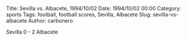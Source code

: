 Title: Sevilla vs. Albacete, 1994/10/02
Date: 1994/10/02 00:00
Category: sports
Tags: football, football scores, Sevilla, Albacete
Slug: sevilla-vs-albacete
Author: carbonero


Sevilla 0 - 2 Albacete

